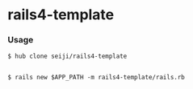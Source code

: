 rails4-template
===============

### Usage

    $ hub clone seiji/rails4-template


    $ rails new $APP_PATH -m rails4-template/rails.rb

